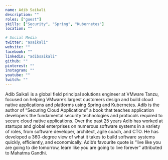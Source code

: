 ```yaml
---
name: Adib Saikali
description: ""
roles: ["guest"]
skills: ["Security", "Spring", "Kubernetes"]
location: ""

# Social Media 
twitter: "asaikali"
website: ""
facebook: ""
linkedin: "adibsaikali"
github: ""
pinterest: ""
instagram: ""
youtube: ""
twitch: ""
---
```


Adib Saikali is a global field principal solutions engineer at VMware Tanzu, 
focused on helping VMware’s largest customers design and build cloud native applications 
and platforms using Spring and Kubernetes. Adib is the author of “Securing Cloud Applications” 
a book that teaches application developers the fundamental security technologies and protocols 
required to secure cloud native applications. Over the past 25 years Adib has worked at startups
and global enterprises on numerous software systems in a variety of roles, from software developer, 
architect, agile coach, and CTO. He has developed a 360-degree view of what it takes to build 
software systems quickly, efficiently, and economically. Adib’s favourite quote is “live like you 
are going to die tomorrow, learn like you are going to live forever” attributed to Mahatma Gandhi.

<!--more-->
